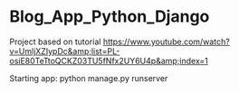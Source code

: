 # Blog_App_Python_Django
Project based on tutorial https://www.youtube.com/watch?v=UmljXZIypDc&amp;list=PL-osiE80TeTtoQCKZ03TU5fNfx2UY6U4p&amp;index=1

Starting app: python manage.py runserver
